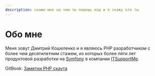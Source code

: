 ```yaml
---
description: скажи мне на чем ты пишешь код и я скажу кто ты
---
```


# Обо мне

Меня зовут Дмитрий Кошеленко и я являюсь PHP разработчиком с более чем десятилетним стажем, из которых более пяти лет продуктовой разработки на [Symfony](https://symfony.com) в компании [ITSupportMe](https://itsupportme.by).

GitBook: [Заметки PHP скаута](https://gomelhawk.gitbook.io/zametki-php-skauta)
